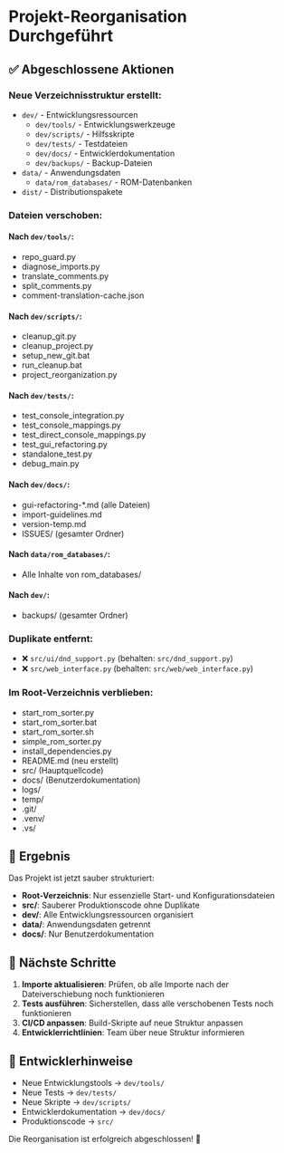 # Projekt-Reorganisation Durchgeführt

## ✅ Abgeschlossene Aktionen

### Neue Verzeichnisstruktur erstellt:
- `dev/` - Entwicklungsressourcen
  - `dev/tools/` - Entwicklungswerkzeuge
  - `dev/scripts/` - Hilfsskripte
  - `dev/tests/` - Testdateien
  - `dev/docs/` - Entwicklerdokumentation
  - `dev/backups/` - Backup-Dateien
- `data/` - Anwendungsdaten
  - `data/rom_databases/` - ROM-Datenbanken
- `dist/` - Distributionspakete

### Dateien verschoben:

#### Nach `dev/tools/`:
- repo_guard.py
- diagnose_imports.py
- translate_comments.py
- split_comments.py
- comment-translation-cache.json

#### Nach `dev/scripts/`:
- cleanup_git.py
- cleanup_project.py
- setup_new_git.bat
- run_cleanup.bat
- project_reorganization.py

#### Nach `dev/tests/`:
- test_console_integration.py
- test_console_mappings.py
- test_direct_console_mappings.py
- test_gui_refactoring.py
- standalone_test.py
- debug_main.py

#### Nach `dev/docs/`:
- gui-refactoring-*.md (alle Dateien)
- import-guidelines.md
- version-temp.md
- ISSUES/ (gesamter Ordner)

#### Nach `data/rom_databases/`:
- Alle Inhalte von rom_databases/

#### Nach `dev/`:
- backups/ (gesamter Ordner)

### Duplikate entfernt:
- ❌ `src/ui/dnd_support.py` (behalten: `src/dnd_support.py`)
- ❌ `src/web_interface.py` (behalten: `src/web/web_interface.py`)

### Im Root-Verzeichnis verblieben:
- start_rom_sorter.py
- start_rom_sorter.bat
- start_rom_sorter.sh
- simple_rom_sorter.py
- install_dependencies.py
- README.md (neu erstellt)
- src/ (Hauptquellcode)
- docs/ (Benutzerdokumentation)
- logs/
- temp/
- .git/
- .venv/
- .vs/

## 🎯 Ergebnis

Das Projekt ist jetzt sauber strukturiert:
- **Root-Verzeichnis**: Nur essenzielle Start- und Konfigurationsdateien
- **src/**: Sauberer Produktionscode ohne Duplikate
- **dev/**: Alle Entwicklungsressourcen organisiert
- **data/**: Anwendungsdaten getrennt
- **docs/**: Nur Benutzerdokumentation

## 📝 Nächste Schritte

1. **Importe aktualisieren**: Prüfen, ob alle Importe nach der Dateiverschiebung noch funktionieren
2. **Tests ausführen**: Sicherstellen, dass alle verschobenen Tests noch funktionieren
3. **CI/CD anpassen**: Build-Skripte auf neue Struktur anpassen
4. **Entwicklerrichtlinien**: Team über neue Struktur informieren

## 🔧 Entwicklerhinweise

- Neue Entwicklungstools → `dev/tools/`
- Neue Tests → `dev/tests/`
- Neue Skripte → `dev/scripts/`
- Entwicklerdokumentation → `dev/docs/`
- Produktionscode → `src/`

Die Reorganisation ist erfolgreich abgeschlossen! 🎉
